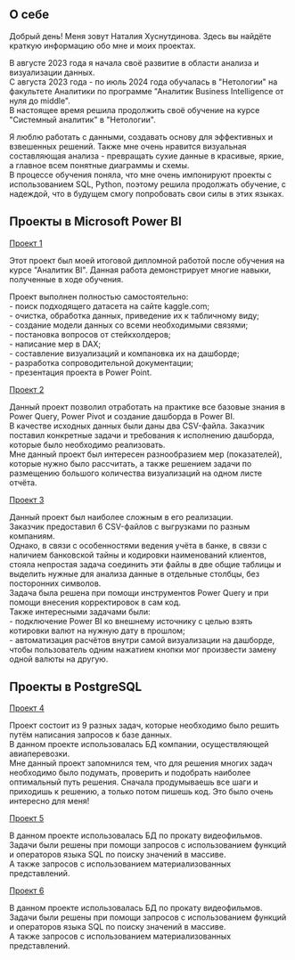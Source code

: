 <!DOCTYPE html>
<h2 class="content__subheader">О себе</h2>
<body>
                    <p>Добрый день! Меня зовут Наталия Хуснутдинова. Здесь вы найдёте краткую информацию обо мне и моих проектах.</p>
    <p>В августе 2023 года я начала своё развитие в области анализа и визуализации данных. <br/> С августа 2023 года - по июль 2024 года обучалась в "Нетологии"  на факультете Аналитики по программе "Аналитик Business Intelligence от нуля до middle".
    <br/>В настоящее время решила продолжить своё обучение на курсе "Системный аналитик" в "Нетологии".</p>
  </p>Я люблю работать с данными, создавать основу для эффективных и взвешенных решений. Также мне очень нравится визуальная составляющая анализа - превращать сухие данные в красивые, яркие, а главное всем понятные диаграммы и схемы. 
   <br/>В процессе обучения поняла, что мне очень импонируют проекты с использованием SQL, Python, поэтому решила продолжать обучение, с надеждой, что в будущем смогу попробовать свои силы в этих языках.</p>
                </div>
            </div>
            <h2 class="content__subheader">Проекты в Microsoft Power BI </h2>
            <div class="content__main-item project">
                </a>
                <div>
                    <div class="main-item__title">
                        <a href="https://github.com/Natalia-Khusnutdinova/PBI-3"><span>Проект 1</span></a>
                    </div>
                    <div class="main-item__description">
                        <p>Этот проект был моей итоговой дипломной работой после обучения на курсе "Аналитик BI". Данная работа демонстрирует многие навыки, полученные в ходе обучения.</p> Проект выполнен полностью самостоятельно: <br/>- поиск подходящего датасета на сайте kaggle.com;<br/>- очистка, обработка данных, приведение их к табличному виду;<br/>- создание модели данных со всеми необходимыми связями;<br/>- постановка вопросов от стейкхолдеров;<br/>- написание мер в DAX;<br/>- составление визуализаций и компановка их на дашборде;<br/>- разработка сопроводительной документации;<br/>- презентация проекта в Power Point.</p>
                    </div>
                   <div class="main-item__title">
                        <a href="https://github.com/Natalia-Khusnutdinova/PBI-1"><span>Проект 2</span></a>
                    </div>
                    <div class="main-item__description">
                        <p>Данный проект позволил отработать на практике все базовые знания в Power Query, Power Pivot и создание дашборда в Power BI.<br/> В качестве исходных данных были даны два CSV-файла. Заказчик поставил конкретные задачи и требования к исполнению дашборда, которые было необходимо реализовать. <br/>Мне данный проект был интересен разнообразием мер (показателей), которые нужно было рассчитать, а также решением задачи по размещению большого количества визуализаций на одном листе отчёта.</p>
                    </div>
                   </div>
                   <div class="main-item__title">
                        <a href="https://github.com/Natalia-Khusnutdinova/PBI-2"><span>Проект 3</span></a>
                    </div>
                    <div class="main-item__description">
                        <p>Данный проект был наиболее сложным в его реализации.<br/> Заказчик предоставил 6 CSV-файлов с выгрузками по разным компаниям.<br/> Однако, в связи с особенностями ведения учёта в банке, в связи с наличием банковской тайны и кодировки наименований клиентов, стояла непростая задача соединить эти файлы в две общие таблицы и выделить нужные для анализа данные в отдельные столбцы, без посторонних символов.<br/> Задача была решена при помощи инструментов Power Query и при помощи внесения корректировок в сам код. <br/>Также интересными задачами были: <br/>- подключение Power BI ко внешнему источнику с целью взять котировки валют на нужную дату в прошлом;<br/>- автоматизация расчётов внутри самой визуализации на дашборде, чтобы пользователь одним нажатием кнопки мог произвести замену одной валюты на другую.</p>
                    </div>
              </div>
            <h2 class="content__subheader">Проекты в PostgreSQL </h2>
            <div class="content__main-item project">
                </a>
                <div>
                    <div class="main-item__title">
                        <a href="https://github.com/Natalia-Khusnutdinova/SQL-1"><span>Проект 4</span></a>
                    </div>
                    <div class="main-item__description">
                        <p>Проект состоит из 9 разных задач, которые необходимо было решить путём написания запросов к базе данных. <br/>В данном проекте использовалась БД компании, осуществляющей авиаперевозки.<br/> Мне данный проект запомнился тем, что для решения многих задач необходимо было подумать, проверить и подобрать наиболее оптимальный путь решения. Сначала продумываешь все шаги и приходишь к решению, а только потом пишешь код. Это было очень интересно для меня!</p>
                    </div>
                  <div class="main-item__title">
                        <a href="https://github.com/Natalia-Khusnutdinova/SQL-2"><span>Проект 5</span></a>
                    </div>
                    <div class="main-item__description">
                        <p>В данном проекте использовалась БД по прокату видеофильмов.<br/>Задачи были решены при помощи запросов с использованием функций и операторов языка SQL по поиску значений в массиве.<br/> А также запросов с использованием материализованных представлений.</p>
                    </div>
                  <div class="main-item__title">
                        <a href="https://github.com/Natalia-Khusnutdinova/SQL-3"><span>Проект 6</span></a>
                    </div>
                    <div class="main-item__description">
                        <p>В данном проекте использовалась БД по прокату видеофильмов.<br/>Задачи были решены при помощи запросов с использованием функций и операторов языка SQL по поиску значений в массиве.<br/> А также запросов с использованием материализованных представлений.</p>
</body> 
</html>

